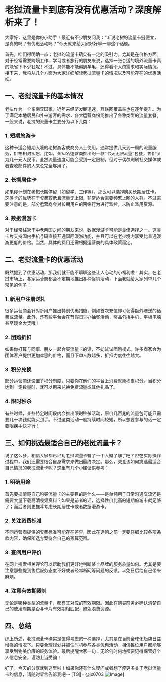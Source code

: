 # 老挝流量卡到底有没有优惠活动？深度解析来了！

大家好，这里是你的小助手！最近有不少朋友问我：“听说老挝的流量卡挺便宜，是真的吗？有优惠活动吗？”今天就来给大家好好聊一聊这个话题。

首先，咱们得明确一点：老挝的流量卡确实有一定的吸引力，尤其是在价格方面。对于经常需要跨境工作、学习或者旅行的朋友来说，选择一张合适的境外流量卡真的能省下不少钱呢！不过，具体能不能薅到羊毛，还得看个人的需求和实际情况。接下来，我将从几个方面为大家详细解读老挝流量卡的情况以及可能存在的优惠活动。

## 一、老挝流量卡的基本情况

老挝作为一个东南亚国家，近年来经济发展迅速，互联网覆盖率也在逐年提升。为了满足本地居民和外来游客的需求，各大运营商纷纷推出了各种类型的流量套餐。一般来说，老挝的流量卡主要分为以下几类：

### 1. 短期旅游卡
这种卡适合短期入境的老挝游客或商务人士使用。通常提供几天到一周的流量服务，价格相对实惠。比如，某知名运营商推出的一款“七天无限流量”套餐，售价仅为几十元人民币。虽然流量速度可能会受到一定限制，但对于偶尔刷刷社交媒体或者查收邮件的人来说完全够用了。

### 2. 长期居住卡
如果你计划在老挝长期停留（如留学、工作等），那么可以选择购买长期居住卡。这类卡的优势在于资费较低且流量无上限，非常适合需要频繁上网的人群。不过需要注意的是，部分运营商会对长期用户的网络行为进行监控，以防止滥用资源。

### 3. 数据漫游卡
对于经常往返于中老两国之间的朋友来说，数据漫游卡可能是最佳选择之一。这类卡片支持国内手机号码直接开通国际漫游功能，并且可以在老挝境内享受比普通漫游更低的价格。当然，具体的费用还需根据运营商的具体政策而定。

## 二、老挝流量卡的优惠活动

既然提到了优惠活动，那我们就不能不聊聊这些让人心动的小福利啦！其实，在老挝市场上，各家运营商都会不定期地推出各种促销活动，下面我就给大家列举几个常见的例子：

### 1. 新用户注册送礼
很多运营商会针对新用户推出特别优惠措施，例如首次充值即可获得额外赠送的话费或流量。此外，还有些平台会在节假日举办抽奖活动，奖品包括手机、平板电脑甚至现金大奖哦！

### 2. 团购折扣
如果你打算与同事、朋友一起合买流量卡的话，不妨试试团购模式。许多商家会为团体客户提供更加优惠的价格，而且下单人数越多，折扣力度往往越大。

### 3. 积分兑换
部分运营商还设置了积分制度，只要你在他们的平台上消费就能积累积分。当积分达到一定数量时，就可以用来兑换免费流量或其他礼品了。

### 4. 限时秒杀
有些时候，某些特定时间段内会推出限时秒杀活动，原价几百兆的流量包可能只需要几十块钱就能买到手。不过这类活动一般持续时间较短，所以想要参与的话一定要眼疾手快才行！

## 三、如何挑选最适合自己的老挝流量卡？

说了这么多，相信大家都已经对老挝流量卡有了一个大概了解了吧？但在实际操作过程中，我们还需要结合自身需求来做出最终决定。那么，究竟该如何挑选最适合自己情况的老挝流量卡呢？这里有几个小建议供参考：

### 1. 明确用途
首先要搞清楚自己购买流量卡的主要目的是什么——是单纯用于日常沟通交流还是需要大量下载高清视频资料？如果是前者的话，选择性价比高的短期旅游卡就足够了；而后者则更推荐考虑长期居住卡或者数据漫游卡。

### 2. 关注资费标准
不同运营商提供的资费标准可能存在差异，因此在选购之前一定要仔细比较各项条款内容，确保所选方案符合自己的预算范围。

### 3. 查阅用户评价
在网上搜索相关评论可以帮助我们更好地判断某个品牌的服务质量如何。尤其是要注意那些提到售后服务态度不好或者经常断网等问题的反馈，以免日后给自己带来麻烦。

### 4. 注意有效期限制
无论是哪种类型的流量卡，都有其对应的有效期限。因此在购买前务必确认清楚自己的使用周期是否与卡片有效期相匹配，避免浪费资源。

## 四、总结

综上所述，老挝流量卡确实是值得考虑的一种选择，尤其是在当前全球化趋势日益增强的情况下。只要合理规划并抓住时机参与各类优惠活动，相信每位用户都能够享受到物美价廉的服务体验。最后提醒大家一句：无论何时何地都要记得保管好个人信息安全，谨防上当受骗！

好了，今天的分享就到这里啦！如果你还有什么疑问或者想了解更多关于老挝流量卡的信息，请随时留言告诉我吧～ [TG💪+ @jx0703 ![Image](https://github.com/user-attachments/assets/dbca1d08-cadb-493c-b0ec-ad6f7a83f270)]